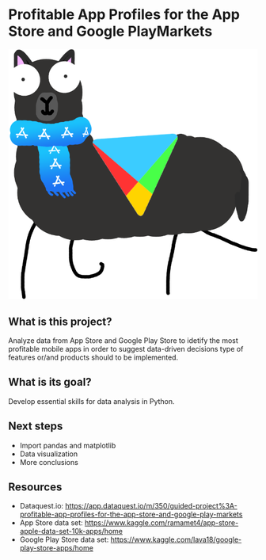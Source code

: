 # Profitable App Profiles for the App Store and Google PlayMarkets

<p align="center">
  <img src="img/logo.png" />
</p>

## What is this project?
Analyze data from App Store and Google Play Store to idetify the most profitable mobile apps in order to suggest data-driven decisions type of features or/and products should to be implemented.

## What is its goal?
Develop essential skills for data analysis in Python.

## Next steps
- Import pandas and matplotlib
- Data visualization
- More conclusions

## Resources
- Dataquest.io:
https://app.dataquest.io/m/350/guided-project%3A-profitable-app-profiles-for-the-app-store-and-google-play-markets
- App Store data set:
https://www.kaggle.com/ramamet4/app-store-apple-data-set-10k-apps/home
- Google Play Store data set: https://www.kaggle.com/lava18/google-play-store-apps/home
